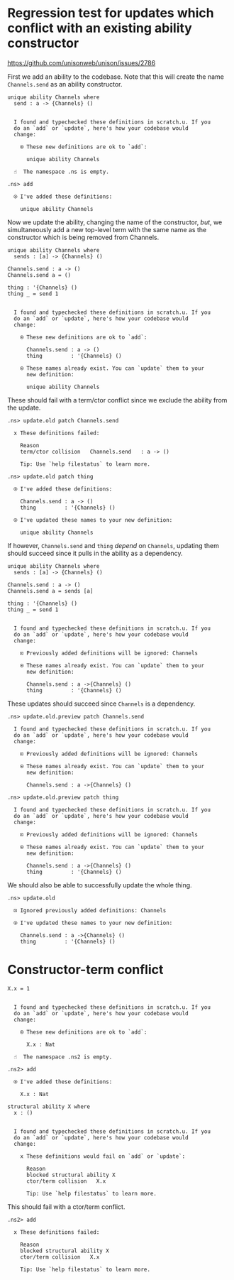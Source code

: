 # Regression test for updates which conflict with an existing ability constructor

https://github.com/unisonweb/unison/issues/2786

First we add an ability to the codebase.
Note that this will create the name `Channels.send` as an ability constructor.

```unison
unique ability Channels where
  send : a -> {Channels} ()
```

```ucm

  I found and typechecked these definitions in scratch.u. If you
  do an `add` or `update`, here's how your codebase would
  change:
  
    ⍟ These new definitions are ok to `add`:
    
      unique ability Channels

```
```ucm
  ☝️  The namespace .ns is empty.

.ns> add

  ⍟ I've added these definitions:
  
    unique ability Channels

```
Now we update the ability, changing the name of the constructor, _but_, we simultaneously
add a new top-level term with the same name as the constructor which is being
removed from Channels.

```unison
unique ability Channels where
  sends : [a] -> {Channels} ()

Channels.send : a -> ()
Channels.send a = ()

thing : '{Channels} ()
thing _ = send 1
```

```ucm

  I found and typechecked these definitions in scratch.u. If you
  do an `add` or `update`, here's how your codebase would
  change:
  
    ⍟ These new definitions are ok to `add`:
    
      Channels.send : a -> ()
      thing         : '{Channels} ()
    
    ⍟ These names already exist. You can `update` them to your
      new definition:
    
      unique ability Channels

```
These should fail with a term/ctor conflict since we exclude the ability from the update.

```ucm
.ns> update.old patch Channels.send

  x These definitions failed:
  
    Reason
    term/ctor collision   Channels.send   : a -> ()
  
    Tip: Use `help filestatus` to learn more.

.ns> update.old patch thing

  ⍟ I've added these definitions:
  
    Channels.send : a -> ()
    thing         : '{Channels} ()
  
  ⍟ I've updated these names to your new definition:
  
    unique ability Channels

```
If however, `Channels.send` and `thing` _depend_ on `Channels`, updating them should succeed since it pulls in the ability as a dependency.

```unison
unique ability Channels where
  sends : [a] -> {Channels} ()

Channels.send : a -> ()
Channels.send a = sends [a]

thing : '{Channels} ()
thing _ = send 1
```

```ucm

  I found and typechecked these definitions in scratch.u. If you
  do an `add` or `update`, here's how your codebase would
  change:
  
    ⊡ Previously added definitions will be ignored: Channels
    
    ⍟ These names already exist. You can `update` them to your
      new definition:
    
      Channels.send : a ->{Channels} ()
      thing         : '{Channels} ()

```
These updates should succeed since `Channels` is a dependency.

```ucm
.ns> update.old.preview patch Channels.send

  I found and typechecked these definitions in scratch.u. If you
  do an `add` or `update`, here's how your codebase would
  change:
  
    ⊡ Previously added definitions will be ignored: Channels
    
    ⍟ These names already exist. You can `update` them to your
      new definition:
    
      Channels.send : a ->{Channels} ()

.ns> update.old.preview patch thing

  I found and typechecked these definitions in scratch.u. If you
  do an `add` or `update`, here's how your codebase would
  change:
  
    ⊡ Previously added definitions will be ignored: Channels
    
    ⍟ These names already exist. You can `update` them to your
      new definition:
    
      Channels.send : a ->{Channels} ()
      thing         : '{Channels} ()

```
We should also be able to successfully update the whole thing.

```ucm
.ns> update.old

  ⊡ Ignored previously added definitions: Channels
  
  ⍟ I've updated these names to your new definition:
  
    Channels.send : a ->{Channels} ()
    thing         : '{Channels} ()

```
# Constructor-term conflict

```unison
X.x = 1
```

```ucm

  I found and typechecked these definitions in scratch.u. If you
  do an `add` or `update`, here's how your codebase would
  change:
  
    ⍟ These new definitions are ok to `add`:
    
      X.x : Nat

```
```ucm
  ☝️  The namespace .ns2 is empty.

.ns2> add

  ⍟ I've added these definitions:
  
    X.x : Nat

```
```unison
structural ability X where
  x : ()
```

```ucm

  I found and typechecked these definitions in scratch.u. If you
  do an `add` or `update`, here's how your codebase would
  change:
  
    x These definitions would fail on `add` or `update`:
    
      Reason
      blocked structural ability X
      ctor/term collision   X.x   
    
      Tip: Use `help filestatus` to learn more.

```
This should fail with a ctor/term conflict.

```ucm
.ns2> add

  x These definitions failed:
  
    Reason
    blocked structural ability X
    ctor/term collision   X.x   
  
    Tip: Use `help filestatus` to learn more.

```
